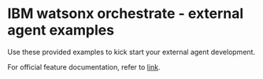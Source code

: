 # IBM watsonx orchestrate - external agent examples

Use these provided examples to kick start your external agent development.

For official feature documentation, refer to [link](https://developer.ibm.com/apis/catalog/watsonorchestrate--custom-assistants/api/API--watsonorchestrate--ibm-watsonx-orchestrate-api#Register_an_external_chat_completions_agent__agents_external_chat_post).

